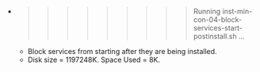 * >>>>>>>>> Running inst-min-con-04-block-services-start-postinstall.sh ...
  * Block services from starting after they are being installed.
  * Disk size = 1197248K. Space Used = 8K.
